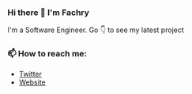 ### Hi there 👋 I'm Fachry

I'm a Software Engineer. Go 👇 to see my latest project

### 📫 How to reach me: 
- <a  href="https://twitter.com/fachryadhitya">Twitter</a>
- <a  href="https://bento.me/fachry">Website</a>



                       
                       


